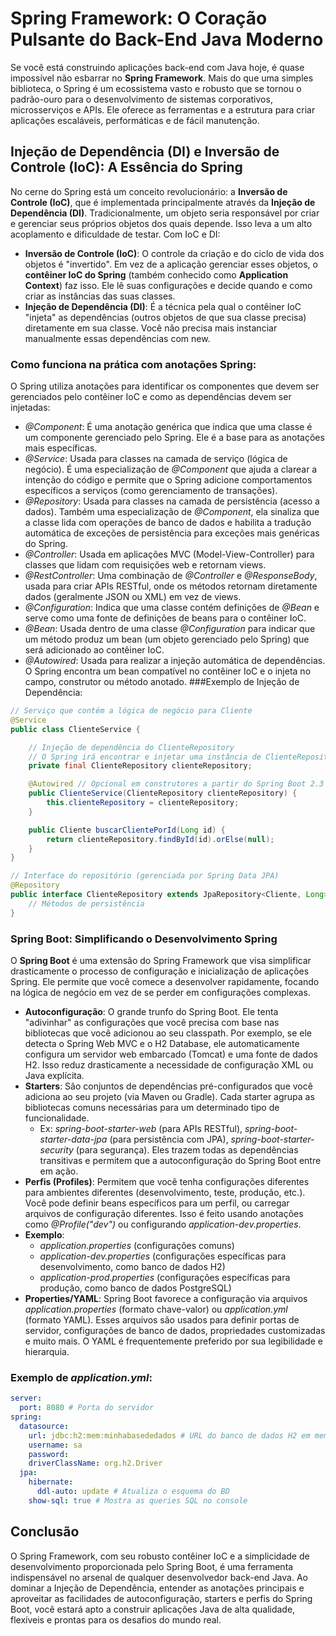 # Spring Framework: O Coração Pulsante do Back-End Java Moderno
Se você está construindo aplicações back-end com Java hoje, é quase impossível não esbarrar no __Spring Framework__. Mais do que uma simples biblioteca, o Spring é um ecossistema vasto e robusto que se tornou o padrão-ouro para o desenvolvimento de sistemas corporativos, microsserviços e APIs. Ele oferece as ferramentas e a estrutura para criar aplicações escaláveis, performáticas e de fácil manutenção.
## Injeção de Dependência (DI) e Inversão de Controle (IoC): A Essência do Spring
No cerne do Spring está um conceito revolucionário: a __Inversão de Controle (IoC)__, que é implementada principalmente através da __Injeção de Dependência (DI)__.
Tradicionalmente, um objeto seria responsável por criar e gerenciar seus próprios objetos dos quais depende. Isso leva a um alto acoplamento e dificuldade de testar. Com IoC e DI:
* __Inversão de Controle (IoC)__: O controle da criação e do ciclo de vida dos objetos é "invertido". Em vez de a aplicação gerenciar esses objetos, o __contêiner IoC do Spring__ (também conhecido como __Application Context__) faz isso. Ele lê suas configurações e decide quando e como criar as instâncias das suas classes.
* __Injeção de Dependência (DI)__: É a técnica pela qual o contêiner IoC "injeta" as dependências (outros objetos de que sua classe precisa) diretamente em sua classe. Você não precisa mais instanciar manualmente essas dependências com new.
### Como funciona na prática com anotações Spring:
O Spring utiliza anotações para identificar os componentes que devem ser gerenciados pelo contêiner IoC e como as dependências devem ser injetadas:
* _@Component_: É uma anotação genérica que indica que uma classe é um componente gerenciado pelo Spring. Ele é a base para as anotações mais específicas.
* _@Service_: Usada para classes na camada de serviço (lógica de negócio). É uma especialização de _@Component_ que ajuda a clarear a intenção do código e permite que o Spring adicione comportamentos específicos a serviços (como gerenciamento de transações).
* _@Repository_: Usada para classes na camada de persistência (acesso a dados). Também uma especialização de _@Component_, ela sinaliza que a classe lida com operações de banco de dados e habilita a tradução automática de exceções de persistência para exceções mais genéricas do Spring.
* _@Controller_: Usada em aplicações MVC (Model-View-Controller) para classes que lidam com requisições web e retornam views.
* _@RestController_: Uma combinação de _@Controller_ e _@ResponseBody_, usada para criar APIs RESTful, onde os métodos retornam diretamente dados (geralmente JSON ou XML) em vez de views.
* _@Configuration_: Indica que uma classe contém definições de _@Bean_ e serve como uma fonte de definições de beans para o contêiner IoC.
* _@Bean_: Usada dentro de uma classe _@Configuration_ para indicar que um método produz um bean (um objeto gerenciado pelo Spring) que será adicionado ao contêiner IoC.
* _@Autowired_: Usada para realizar a injeção automática de dependências. O Spring encontra um bean compatível no contêiner IoC e o injeta no campo, construtor ou método anotado.
###Exemplo de Injeção de Dependência:
```java
// Serviço que contém a lógica de negócio para Cliente
@Service
public class ClienteService {

    // Injeção de dependência do ClienteRepository
    // O Spring irá encontrar e injetar uma instância de ClienteRepository aqui
    private final ClienteRepository clienteRepository;

    @Autowired // Opcional em construtores a partir do Spring Boot 2.3
    public ClienteService(ClienteRepository clienteRepository) {
        this.clienteRepository = clienteRepository;
    }

    public Cliente buscarClientePorId(Long id) {
        return clienteRepository.findById(id).orElse(null);
    }
}

// Interface do repositório (gerenciada por Spring Data JPA)
@Repository
public interface ClienteRepository extends JpaRepository<Cliente, Long> {
    // Métodos de persistência
}
```
### Spring Boot: Simplificando o Desenvolvimento Spring
O __Spring Boot__ é uma extensão do Spring Framework que visa simplificar drasticamente o processo de configuração e inicialização de aplicações Spring. Ele permite que você comece a desenvolver rapidamente, focando na lógica de negócio em vez de se perder em configurações complexas.
* __Autoconfiguração__: O grande trunfo do Spring Boot. Ele tenta "adivinhar" as configurações que você precisa com base nas bibliotecas que você adicionou ao seu classpath. Por exemplo, se ele detecta o Spring Web MVC e o H2 Database, ele automaticamente configura um servidor web embarcado (Tomcat) e uma fonte de dados H2. Isso reduz drasticamente a necessidade de configuração XML ou Java explícita.
* __Starters__: São conjuntos de dependências pré-configurados que você adiciona ao seu projeto (via Maven ou Gradle). Cada starter agrupa as bibliotecas comuns necessárias para um determinado tipo de funcionalidade.
    * Ex: _spring-boot-starter-web_ (para APIs RESTful), _spring-boot-starter-data-jpa_ (para persistência com JPA), _spring-boot-starter-security_ (para segurança). Eles trazem todas as dependências transitivas e permitem que a autoconfiguração do Spring Boot entre em ação.
* __Perfis (Profiles)__: Permitem que você tenha configurações diferentes para ambientes diferentes (desenvolvimento, teste, produção, etc.). Você pode definir beans específicos para um perfil, ou carregar arquivos de configuração diferentes. Isso é feito usando anotações como _@Profile("dev")_ ou configurando _application-dev.properties_.
* __Exemplo__:
    * _application.properties_ (configurações comuns)
    * _application-dev.properties_ (configurações específicas para desenvolvimento, como banco de dados H2)
    * _application-prod.properties_ (configurações específicas para produção, como banco de dados PostgreSQL)
* __Properties/YAML__: Spring Boot favorece a configuração via arquivos _application.properties_ (formato chave-valor) ou _application.yml_ (formato YAML). Esses arquivos são usados para definir portas de servidor, configurações de banco de dados, propriedades customizadas e muito mais. O YAML é frequentemente preferido por sua legibilidade e hierarquia.
### Exemplo de _application.yml_:
```YAML
server:
  port: 8080 # Porta do servidor
spring:
  datasource:
    url: jdbc:h2:mem:minhabasededados # URL do banco de dados H2 em memória
    username: sa
    password:
    driverClassName: org.h2.Driver
  jpa:
    hibernate:
      ddl-auto: update # Atualiza o esquema do BD
    show-sql: true # Mostra as queries SQL no console
```
## Conclusão
O Spring Framework, com seu robusto contêiner IoC e a simplicidade de desenvolvimento proporcionada pelo Spring Boot, é uma ferramenta indispensável no arsenal de qualquer desenvolvedor back-end Java. Ao dominar a Injeção de Dependência, entender as anotações principais e aproveitar as facilidades de autoconfiguração, starters e perfis do Spring Boot, você estará apto a construir aplicações Java de alta qualidade, flexíveis e prontas para os desafios do mundo real.